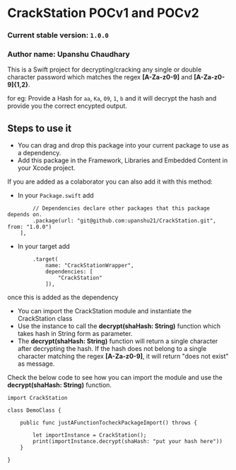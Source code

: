 # CrackStation POCv1 and POCv2

### Current stable version: `1.0.0`

### Author name: Upanshu Chaudhary

This is a Swift project for decrypting/cracking any single or double character password which matches the regex **[A-Za-z0-9]** and **[A-Za-z0-9]{1,2}**.

for eg: Provide a Hash for `aa`, `Ka`, `09`, `1`, `b` and it will decrypt the hash and provide you the correct encypted output.

## Steps to use it

- You can drag and drop this package into your current package to use as a dependency. 
- Add this package in the Framework, Libraries and Embedded Content in your Xcode project.

If you are added as a colaborator you can also add it with this method:

- In your `Package.swift` add 

```   dependencies: [
        // Dependencies declare other packages that this package depends on.
        .package(url: "git@github.com:upanshu21/CrackStation.git", from: "1.0.0")
    ],
```

- In your target add

```
        .target(
            name: "CrackStationWrapper",
            dependencies: [
                "CrackStation"
            ]),
```
            
once this is added as the dependency

- You can import the CrackStation module and instantiate the CrackStation class
- Use the instance to call the **decrypt(shaHash: String)** function which takes hash in String form as parameter.
- The **decrypt(shaHash: String)** function will return a single character after decrypting the hash. If the hash does not belong to a single character matching the regex **[A-Za-z0-9]**, it will return "does not exist" as message.

Check the below code to see how you can import the module and use the **decrypt(shaHash: String)** function.

```
import CrackStation

class DemoClass {

    public func justAFunctionTocheckPackageImport() throws {
        
        let importInstance = CrackStation();
        print(importInstance.decrypt(shaHash: "put your hash here"))
    }

}
```
